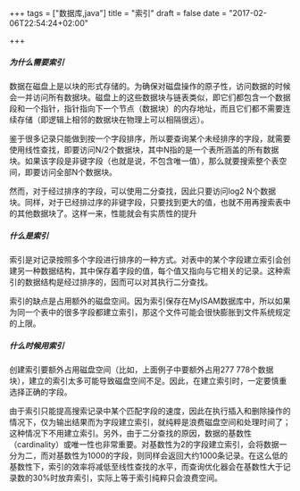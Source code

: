 
+++
tags = ["数据库,java"]
title = "索引"
draft = false
date = "2017-02-06T22:54:24+02:00"

+++

##### 为什么需要索引

数据在磁盘上是以块的形式存储的。为确保对磁盘操作的原子性，访问数据的时候会一并访问所有数据块。磁盘上的这些数据块与链表类似，即它们都包含一个数据段和一个指针，指针指向下一个节点（数据块）的内存地址，而且它们都不需要连续存储（即逻辑上相邻的数据块在物理上可以相隔很远）。

鉴于很多记录只能做到按一个字段排序，所以要查询某个未经排序的字段，就需要使用线性查找，即要访问N/2个数据块，其中N指的是一个表所涵盖的所有数据块。如果该字段是非键字段（也就是说，不包含唯一值），那么就要搜索整个表空间，即要访问全部N个数据块。

然而，对于经过排序的字段，可以使用二分查找，因此只要访问log2 N个数据块。同样，对于已经排过序的非键字段，只要找到更大的值，也就不用再搜索表中的其他数据块了。这样一来，性能就会有实质性的提升


##### 什么是索引

索引是对记录按照多个字段进行排序的一种方式。对表中的某个字段建立索引会创建另一种数据结构，其中保存着字段的值，每个值又指向与它相关的记录。这种索引的数据结构是经过排序的，因而可以对其执行二分查找。

索引的缺点是占用额外的磁盘空间。因为索引保存在MyISAM数据库中，所以如果为同一个表中的很多字段都建立索引，那这个文件可能会很快膨胀到文件系统规定的上限。



##### 什么时候用索引

创建索引要额外占用磁盘空间（比如，上面例子中要额外占用277 778个数据块），建立的索引太多可能导致磁盘空间不足。因此，在建立索引时，一定要慎重选择正确的字段。

由于索引只能提高搜索记录中某个匹配字段的速度，因此在执行插入和删除操作的情况下，仅为输出结果而为字段建立索引，就纯粹是浪费磁盘空间和处理时间了；这种情况下不用建立索引。另外，由于二分查找的原因，数据的基数性（cardinality）或唯一性也非常重要。对基数性为2的字段建立索引，会将数据一分为二，而对基数性为1000的字段，则同样会返回大约1000条记录。在这么低的基数性下，索引的效率将减低至线性查找的水平，而查询优化器会在基数性大于记录数的30%时放弃索引，实际上等于索引纯粹只会浪费空间。

